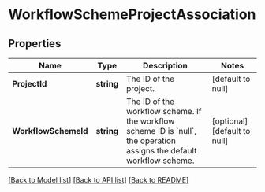 # WorkflowSchemeProjectAssociation

## Properties
Name | Type | Description | Notes
------------ | ------------- | ------------- | -------------
**ProjectId** | **string** | The ID of the project. | [default to null]
**WorkflowSchemeId** | **string** | The ID of the workflow scheme. If the workflow scheme ID is &#x60;null&#x60;, the operation assigns the default workflow scheme. | [optional] [default to null]

[[Back to Model list]](../README.md#documentation-for-models) [[Back to API list]](../README.md#documentation-for-api-endpoints) [[Back to README]](../README.md)

